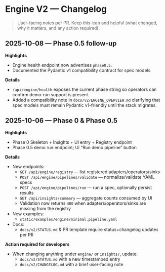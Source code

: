 # Engine V2 — Changelog

> User-facing notes per PR. Keep this lean and helpful (what changed, why it matters, and any action required).

## 2025-10-08 — Phase 0.5 follow-up

**Highlights**
- Engine health endpoint now advertises `phase0.5`.
- Documented the Pydantic v1 compatibility contract for spec models.

**Details**
- `/api/engine/health` exposes the current phase string so operators can confirm demo-run support is present.
- Added a compatibility note in `docs/v2/ENGINE_OVERVIEW.md` clarifying that spec models must remain Pydantic v1-friendly until the stack migrates.

## 2025-10-06 — Phase 0 & Phase 0.5

**Highlights**
- Phase 0 Skeleton + Insights + UI entry + Registry endpoint
- Phase 0.5 demo run endpoint; UI “Run demo pipeline” button

**Details**
- New endpoints:
  - `GET /api/engine/registry` — list registered adapters/operators/sinks
  - `POST /api/engine/pipelines/validate` — normalize/validate YAML specs
  - `POST /api/engine/pipelines/run` — run a spec, optionally persist results
  - `GET /api/insights/summary` — aggregate counts consumed by UI
  - Validation now returns `400` when adapters/operators/sinks are missing from the registry
- New examples:
  - `static/examples/engine/minimal.pipeline.yaml`
- Docs:
  - `docs/v2/STATUS.md` & PR template require status+changelog updates per PR

**Action required for developers**
- When changing anything under `engine/` or `insights/`, update:
  - `docs/v2/STATUS.md` with a new timestamped entry
  - `docs/v2/CHANGELOG.md` with a brief user-facing note
